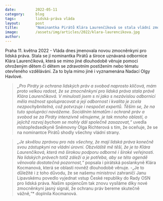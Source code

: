 ```yaml
---
date:         2022-05-11
category:     blog
tags:         lidská-práva vláda
layout:       post
title:        "Nominantka Pirátů Klára Laurenčíková se stala vládní zmocněnkyní pro lidská práva"
image:        /assets/img/articles/2022/klara-laurencikova.jpg
author:       
---
```


Praha 11. května 2022 - Vláda dnes jmenovala novou zmocněnkyni pro lidská práva. Stala se jí nominantka Pirátů a široce uznávaná odbornice Klára Laurenčíková, která se mimo jiné dlouhodobě věnuje pomoci ohroženým dětem či dětem se zdravotním postižením nebo tématu otevřeného vzdělávání. Za to byla mimo jiné i vyznamenána Nadací Olgy Havlové. 

> *„Pro Piráty je ochrana lidských práv a svobod naprosto klíčová, mám proto velkou radost, že se zmocněnkyní pro lidská práva stala právě Klára Laurenčíková. V minulosti jsem s ní jako s nezávislou odbornicí měla možnost spolupracovat a její odbornost i kvalita je zcela nezpochybnitelná, což potvrzuje i nespočet expertů. Těším se, že na tuto spolupráci navážeme. Sociálním tématům i ochraně práv a svobod se za Piráty intenzivně věnujeme, je tak mnoho oblastí, o jejichž rozvoj bychom se mohly dál společně zasazovat,“* uvedla místopředsedkyně Sněmovny Olga Richterová s tím, že oceňuje, že se na nominantce Pirátů shodly všechny vládní strany.

> *„Je skvělou zprávou pro nás všechny, že mají lidská práva konečně svou zástupkyni na vládní úrovni. Obzvláště mě těší, že je to Klára Laurenčíková, která má širokou podporu odborné i široké veřejnosti. Na lidských právech totiž záleží a je potřeba, aby se této agendě věnovala dostatečná pozornost,“* popsala i pirátská poslankyně Klára Kocmanová, která se oblasti rovněž dlouhodobě věnuje. -„Je to důležité i z toho důvodu, že se našemu ministrovi zahraničí Janu Lipavskému povedlo vyjednat vstup České republiky do Rady OSN pro lidská práva. Našim spojencům tak znovu vysíláme díky nové zmocněnkyni jasný signál, že ochranu práv bereme skutečně vážně,“* doplnila Kocmanová.
